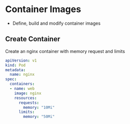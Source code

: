 # Container Images
* Define, build and modify container images

## Create Container
Create an nginx container with memory request and limits

```yaml
apiVersion: v1
kind: Pod
metadata:
  name: nginx
spec:
  containers:
  - name: web
    image: nginx
    resources:
      requests:
        memory: "10Mi"
      limits:
        memory: "50Mi"
```


